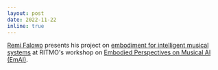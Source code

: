```yaml
---
layout: post
date: 2022-11-22
inline: true
---
```


[Remi Falowo](/people/remi/) presents his project on [embodiment for intelligent musical systems](https://www.uio.no/ritmo/english/news-and-events/events/workshops/2022/embodied-ai/p/oluremi-falowo.html) at RITMO's workshop on [Embodied Perspectives on Musical AI (EmAI)](https://www.uio.no/ritmo/english/news-and-events/events/workshops/2022/embodied-ai/).
